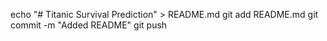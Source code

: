 echo "# Titanic Survival Prediction" > README.md
git add README.md
git commit -m "Added README"
git push

